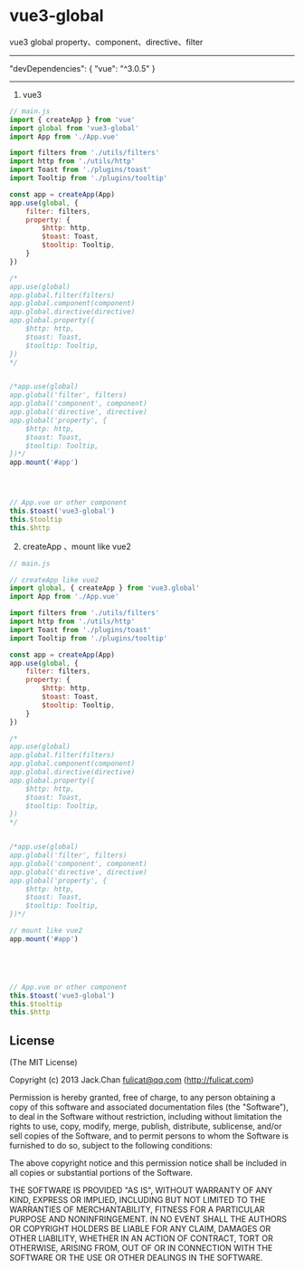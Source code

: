 # vue3-global
vue3 global property、component、directive、filter



---------

"devDependencies": {
    "vue": "^3.0.5"
  }

------





1. vue3

```javascript
// main.js
import { createApp } from 'vue'
import global from 'vue3-global'
import App from './App.vue'

import filters from './utils/filters'
import http from './utils/http'
import Toast from './plugins/toast'
import Tooltip from './plugins/tooltip'

const app = createApp(App)
app.use(global, {
	filter: filters,
	property: {
		$http: http,
		$toast: Toast,
		$tooltip: Tooltip,
	}
})

/*
app.use(global)
app.global.filter(filters)
app.global.component(component)
app.global.directive(directive)
app.global.property({
	$http: http,
	$toast: Toast,
	$tooltip: Tooltip,
})
*/


/*app.use(global)
app.global('filter', filters)
app.global('component', component)
app.global('directive', directive)
app.global('property', {
	$http: http,
	$toast: Toast,
	$tooltip: Tooltip,
})*/
app.mount('#app')




// App.vue or other component
this.$toast('vue3-global')
this.$tooltip
this.$http
```



2. createApp 、mount like vue2

```javascript
// main.js

// createApp like vue2
import global, { createApp } from 'vue3.global'
import App from './App.vue'

import filters from './utils/filters'
import http from './utils/http'
import Toast from './plugins/toast'
import Tooltip from './plugins/tooltip'

const app = createApp(App)
app.use(global, {
	filter: filters,
	property: {
		$http: http,
		$toast: Toast,
		$tooltip: Tooltip,
	}
})

/*
app.use(global)
app.global.filter(filters)
app.global.component(component)
app.global.directive(directive)
app.global.property({
	$http: http,
	$toast: Toast,
	$tooltip: Tooltip,
})
*/


/*app.use(global)
app.global('filter', filters)
app.global('component', component)
app.global('directive', directive)
app.global('property', {
	$http: http,
	$toast: Toast,
	$tooltip: Tooltip,
})*/

// mount like vue2
app.mount('#app')





// App.vue or other component
this.$toast('vue3-global')
this.$tooltip
this.$http
```







## License

(The MIT License)

Copyright (c) 2013 Jack.Chan <fulicat@qq.com> (http://fulicat.com)

Permission is hereby granted, free of charge, to any person obtaining a copy
of this software and associated documentation files (the "Software"), to deal
in the Software without restriction, including without limitation the rights
to use, copy, modify, merge, publish, distribute, sublicense, and/or sell
copies of the Software, and to permit persons to whom the Software is
furnished to do so, subject to the following conditions:

The above copyright notice and this permission notice shall be included in
all copies or substantial portions of the Software.

THE SOFTWARE IS PROVIDED "AS IS", WITHOUT WARRANTY OF ANY KIND, EXPRESS OR
IMPLIED, INCLUDING BUT NOT LIMITED TO THE WARRANTIES OF MERCHANTABILITY,
FITNESS FOR A PARTICULAR PURPOSE AND NONINFRINGEMENT. IN NO EVENT SHALL THE
AUTHORS OR COPYRIGHT HOLDERS BE LIABLE FOR ANY CLAIM, DAMAGES OR OTHER
LIABILITY, WHETHER IN AN ACTION OF CONTRACT, TORT OR OTHERWISE, ARISING FROM,
OUT OF OR IN CONNECTION WITH THE SOFTWARE OR THE USE OR OTHER DEALINGS IN
THE SOFTWARE.
